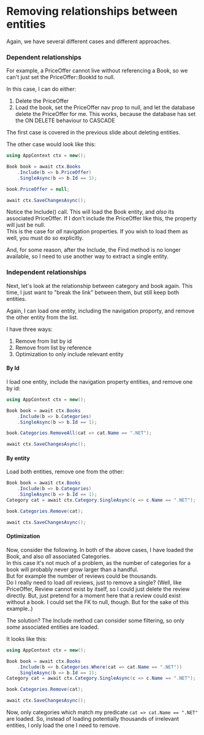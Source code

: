 # Removing relationships between entities

Again, we have several different cases and different approaches.

### Dependent relationships
For example, a PriceOffer cannot live without referencing a Book, so we can't just set the PriceOffer::BookId to null.

In this case, I can do either:
1) Delete the PriceOffer
2) Load the book, set the PriceOffer nav prop to null, and let the database delete the PriceOffer for me.
   This works, because the database has set the ON DELETE behaviour to CASCADE

The first case is covered in the previous slide about deleting entities.

The other case would look like this:

```csharp
using AppContext ctx = new();

Book book = await ctx.Books
    .Include(b => b.PriceOffer)
    .SingleAsync(b => b.Id == 1);

book.PriceOffer = null;

await ctx.SaveChangesAsync();
```

Notice the Include() call. This will load the Book entity, and _also_ its associated PriceOffer.
If I don't include the PriceOffer like this, the property will just be null.\
This is the case for _all_ navigation properties.
If you wish to load them as well, you must do so explicitly.

And, for some reason, after the Include, the Find method is no longer available,
so I need to use another way to extract a single entity.

### Independent relationships
Next, let's look at the relationship between category and book again.
This time, I just want to "break the link" between them, but still keep both entities.

Again, I can load one entity, including the navigation proporty, and remove the other entity from the list.

I have three ways:
1) Remove from list by id
2) Remove from list by reference
3) Optimization to only include relevant entity

#### By Id
I load one entity, include the navigation property entities, and remove one by id:

```csharp
using AppContext ctx = new();

Book book = await ctx.Books
    .Include(b => b.Categories)
    .SingleAsync(b => b.Id == 1);

book.Categories.RemoveAll(cat => cat.Name == ".NET");

await ctx.SaveChangesAsync();
```

#### By entity
Load both entities, remove one from the other:

```csharp
Book book = await ctx.Books
    .Include(b => b.Categories)
    .SingleAsync(b => b.Id == 1);
Category cat = await ctx.Category.SingleAsync(c => c.Name == ".NET");

book.Categories.Remove(cat);

await ctx.SaveChangesAsync();
```

#### Optimization
Now, consider the following. In both of the above cases, I have loaded the Book, and also _all_ associated Categories.\
In this case it's not much of a problem, as the number of categories for a book will probably never grow larger than a handful.\
But for example the number of reviews could be thousands.\
Do I really need to load _all_ reviews, just to remove a single?
(Well, like PriceOffer, Review cannot exist by itself, so I could just delete the review directly.
But, just pretend for a moment here that a review could exist without a book. I could set the FK to null, though.
But for the sake of this example..)

The solution? The Include method can consider some filtering, so only _some_ associated entities are loaded.

It looks like this:

```csharp
using AppContext ctx = new();

Book book = await ctx.Books
    .Include(b => b.Categories.Where(cat => cat.Name == ".NET"))
    .SingleAsync(b => b.Id == 1);
Category cat = await ctx.Category.SingleAsync(c => c.Name == ".NET");

book.Categories.Remove(cat);

await ctx.SaveChangesAsync();
```

Now, only categories which match my predicate `cat => cat.Name == ".NET"` are loaded.
So, instead of loading potentially thousands of irrelevant entities, I only load the one I need to remove.